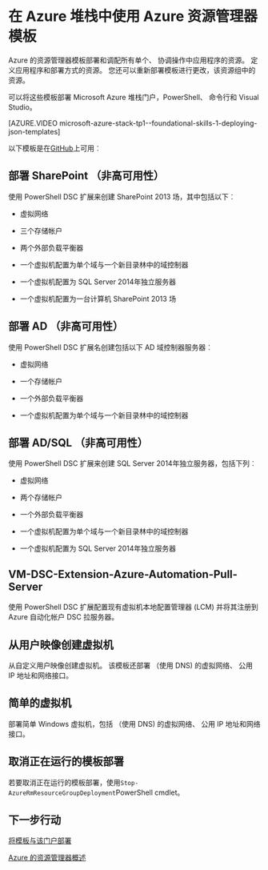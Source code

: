 <properties
    pageTitle="在 Azure 堆栈 （租户开发人员） 使用 Azure 资源管理器模板 |Microsoft Azure"
    description="了解如何在 Azure 堆栈中使用 Azure 资源管理器模板部署和调配所有单个、 协调操作中应用程序的资源。"
    services="azure-stack"
    documentationCenter=""
    authors="heathl17"
    manager="byronr"
    editor=""/>

<tags
    ms.service="azure-stack"
    ms.workload="na"
    ms.tgt_pltfrm="na"
    ms.devlang="na"
    ms.topic="article"
    ms.date="10/25/2016"
    ms.author="helaw"/>

# <a name="use-azure-resource-manager-templates-in-azure-stack"></a>在 Azure 堆栈中使用 Azure 资源管理器模板

Azure 的资源管理器模板部署和调配所有单个、 协调操作中应用程序的资源。 定义应用程序和部署方式的资源。  您还可以重新部署模板进行更改，该资源组中的资源。

可以将这些模板部署 Microsoft Azure 堆栈门户，PowerShell、 命令行和 Visual Studio。

[AZURE.VIDEO microsoft-azure-stack-tp1--foundational-skills-1-deploying-json-templates]

以下模板是在[GitHub](http://aka.ms/azurestackgithub)上可用︰

## <a name="deploy-sharepoint-non-high-availability"></a>部署 SharePoint （非高可用性）

使用 PowerShell DSC 扩展来创建 SharePoint 2013 场，其中包括以下︰

-   虚拟网络

-   三个存储帐户

-   两个外部负载平衡器

-   一个虚拟机配置为单个域与一个新目录林中的域控制器

-   一个虚拟机配置为 SQL Server 2014年独立服务器

-   一个虚拟机配置为一台计算机 SharePoint 2013 场

## <a name="deploy-ad-non-high-availability"></a>部署 AD （非高可用性）

使用 PowerShell DSC 扩展名创建包括以下 AD 域控制器服务器︰

-   虚拟网络

-   一个存储帐户

-   一个外部负载平衡器

-   一个虚拟机配置为单个域与一个新目录林中的域控制器

## <a name="deploy-adsql-non-high-availability"></a>部署 AD/SQL （非高可用性）

使用 PowerShell DSC 扩展来创建 SQL Server 2014年独立服务器，包括下列︰

-   虚拟网络

-   两个存储帐户

-   一个外部负载平衡器

-   一个虚拟机配置为单个域与一个新目录林中的域控制器

-   一个虚拟机配置为 SQL Server 2014年独立服务器

## <a name="vm-dsc-extension-azure-automation-pull-server"></a>VM-DSC-Extension-Azure-Automation-Pull-Server

使用 PowerShell DSC 扩展配置现有虚拟机本地配置管理器 (LCM) 并将其注册到 Azure 自动化帐户 DSC 拉服务器。

## <a name="create-a-virtual-machine-from-a-user-image"></a>从用户映像创建虚拟机

从自定义用户映像创建虚拟机。 该模板还部署 （使用 DNS) 的虚拟网络、 公用 IP 地址和网络接口。

## <a name="simple-vm"></a>简单的虚拟机

部署简单 Windows 虚拟机，包括 （使用 DNS) 的虚拟网络、 公用 IP 地址和网络接口。

## <a name="cancel-a-running-template-deployment"></a>取消正在运行的模板部署

若要取消正在运行的模板部署，使用`Stop-AzureRmResourceGroupDeployment`PowerShell cmdlet。


## <a name="next-steps"></a>下一步行动

[将模板与该门户部署](azure-stack-deploy-template-portal.md)

[Azure 的资源管理器概述](../azure-resource-manager/resource-group-overview.md)

